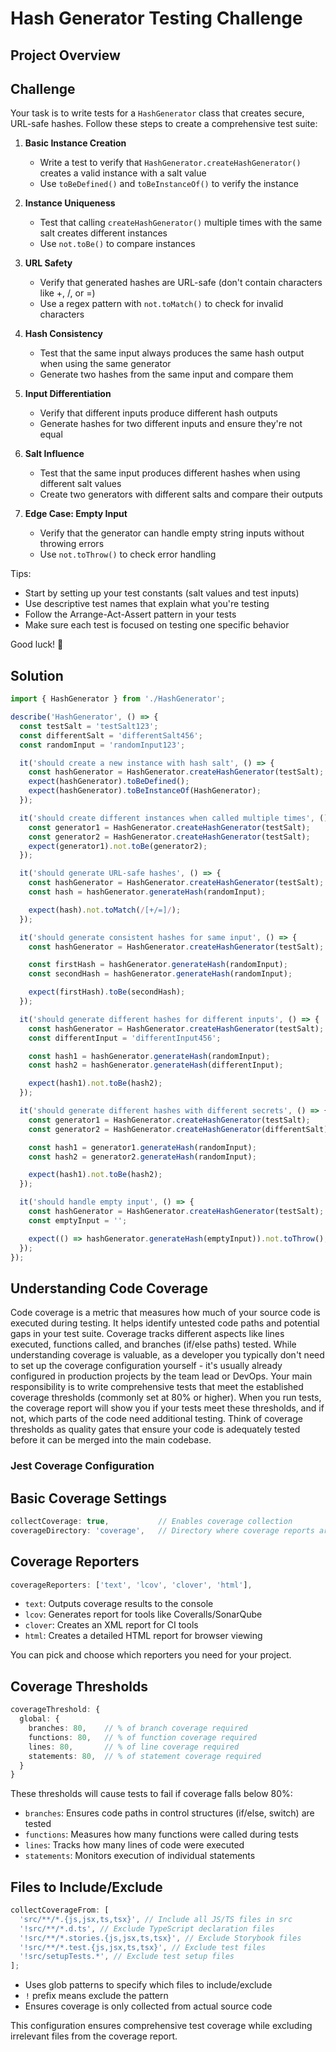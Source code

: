 # Hash Generator Testing Challenge

## Project Overview

## Challenge

Your task is to write tests for a `HashGenerator` class that creates secure, URL-safe hashes. Follow these steps to create a comprehensive test suite:

1. **Basic Instance Creation**

   - Write a test to verify that `HashGenerator.createHashGenerator()` creates a valid instance with a salt value
   - Use `toBeDefined()` and `toBeInstanceOf()` to verify the instance

2. **Instance Uniqueness**

   - Test that calling `createHashGenerator()` multiple times with the same salt creates different instances
   - Use `not.toBe()` to compare instances

3. **URL Safety**

   - Verify that generated hashes are URL-safe (don't contain characters like +, /, or =)
   - Use a regex pattern with `not.toMatch()` to check for invalid characters

4. **Hash Consistency**

   - Test that the same input always produces the same hash output when using the same generator
   - Generate two hashes from the same input and compare them

5. **Input Differentiation**

   - Verify that different inputs produce different hash outputs
   - Generate hashes for two different inputs and ensure they're not equal

6. **Salt Influence**

   - Test that the same input produces different hashes when using different salt values
   - Create two generators with different salts and compare their outputs

7. **Edge Case: Empty Input**
   - Verify that the generator can handle empty string inputs without throwing errors
   - Use `not.toThrow()` to check error handling

Tips:

- Start by setting up your test constants (salt values and test inputs)
- Use descriptive test names that explain what you're testing
- Follow the Arrange-Act-Assert pattern in your tests
- Make sure each test is focused on testing one specific behavior

Good luck! 🚀

## Solution

```ts
import { HashGenerator } from './HashGenerator';

describe('HashGenerator', () => {
  const testSalt = 'testSalt123';
  const differentSalt = 'differentSalt456';
  const randomInput = 'randomInput123';

  it('should create a new instance with hash salt', () => {
    const hashGenerator = HashGenerator.createHashGenerator(testSalt);
    expect(hashGenerator).toBeDefined();
    expect(hashGenerator).toBeInstanceOf(HashGenerator);
  });

  it('should create different instances when called multiple times', () => {
    const generator1 = HashGenerator.createHashGenerator(testSalt);
    const generator2 = HashGenerator.createHashGenerator(testSalt);
    expect(generator1).not.toBe(generator2);
  });

  it('should generate URL-safe hashes', () => {
    const hashGenerator = HashGenerator.createHashGenerator(testSalt);
    const hash = hashGenerator.generateHash(randomInput);

    expect(hash).not.toMatch(/[+/=]/);
  });

  it('should generate consistent hashes for same input', () => {
    const hashGenerator = HashGenerator.createHashGenerator(testSalt);

    const firstHash = hashGenerator.generateHash(randomInput);
    const secondHash = hashGenerator.generateHash(randomInput);

    expect(firstHash).toBe(secondHash);
  });

  it('should generate different hashes for different inputs', () => {
    const hashGenerator = HashGenerator.createHashGenerator(testSalt);
    const differentInput = 'differentInput456';

    const hash1 = hashGenerator.generateHash(randomInput);
    const hash2 = hashGenerator.generateHash(differentInput);

    expect(hash1).not.toBe(hash2);
  });

  it('should generate different hashes with different secrets', () => {
    const generator1 = HashGenerator.createHashGenerator(testSalt);
    const generator2 = HashGenerator.createHashGenerator(differentSalt);

    const hash1 = generator1.generateHash(randomInput);
    const hash2 = generator2.generateHash(randomInput);

    expect(hash1).not.toBe(hash2);
  });

  it('should handle empty input', () => {
    const hashGenerator = HashGenerator.createHashGenerator(testSalt);
    const emptyInput = '';

    expect(() => hashGenerator.generateHash(emptyInput)).not.toThrow();
  });
});
```

## Understanding Code Coverage

Code coverage is a metric that measures how much of your source code is executed during testing. It helps identify untested code paths and potential gaps in your test suite. Coverage tracks different aspects like lines executed, functions called, and branches (if/else paths) tested. While understanding coverage is valuable, as a developer you typically don't need to set up the coverage configuration yourself - it's usually already configured in production projects by the team lead or DevOps. Your main responsibility is to write comprehensive tests that meet the established coverage thresholds (commonly set at 80% or higher). When you run tests, the coverage report will show you if your tests meet these thresholds, and if not, which parts of the code need additional testing. Think of coverage thresholds as quality gates that ensure your code is adequately tested before it can be merged into the main codebase.

### Jest Coverage Configuration

## Basic Coverage Settings

```typescript
collectCoverage: true,           // Enables coverage collection
coverageDirectory: 'coverage',   // Directory where coverage reports are saved
```

## Coverage Reporters

```typescript
coverageReporters: ['text', 'lcov', 'clover', 'html'],
```

- `text`: Outputs coverage results to the console
- `lcov`: Generates report for tools like Coveralls/SonarQube
- `clover`: Creates an XML report for CI tools
- `html`: Creates a detailed HTML report for browser viewing

You can pick and choose which reporters you need for your project.

## Coverage Thresholds

```typescript
coverageThreshold: {
  global: {
    branches: 80,    // % of branch coverage required
    functions: 80,   // % of function coverage required
    lines: 80,       // % of line coverage required
    statements: 80,  // % of statement coverage required
  }
}
```

These thresholds will cause tests to fail if coverage falls below 80%:

- `branches`: Ensures code paths in control structures (if/else, switch) are tested
- `functions`: Measures how many functions were called during tests
- `lines`: Tracks how many lines of code were executed
- `statements`: Monitors execution of individual statements

## Files to Include/Exclude

```typescript
collectCoverageFrom: [
  'src/**/*.{js,jsx,ts,tsx}', // Include all JS/TS files in src
  '!src/**/*.d.ts', // Exclude TypeScript declaration files
  '!src/**/*.stories.{js,jsx,ts,tsx}', // Exclude Storybook files
  '!src/**/*.test.{js,jsx,ts,tsx}', // Exclude test files
  '!src/setupTests.*', // Exclude test setup files
];
```

- Uses glob patterns to specify which files to include/exclude
- `!` prefix means exclude the pattern
- Ensures coverage is only collected from actual source code

This configuration ensures comprehensive test coverage while excluding irrelevant files from the coverage report.
